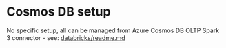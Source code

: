 # Cosmos DB setup

No specific setup, all can be managed from Azure Cosmos DB OLTP Spark 3 connector - see: [databricks/readme.md](./databricks/readme.md)